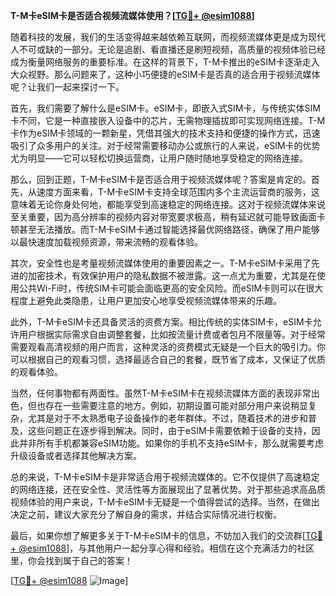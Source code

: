 **T-M卡eSIM卡是否适合视频流媒体使用？[[TG💪+ @esim1088](https://t.me/s/esim1088)]**

随着科技的发展，我们的生活变得越来越依赖互联网，而视频流媒体更是成为现代人不可或缺的一部分。无论是追剧、看直播还是刷短视频，高质量的视频体验已经成为衡量网络服务的重要标准。在这样的背景下，T-M卡推出的eSIM卡逐渐走入大众视野。那么问题来了，这种小巧便捷的eSIM卡是否真的适合用于视频流媒体呢？让我们一起来探讨一下。

首先，我们需要了解什么是eSIM卡。eSIM卡，即嵌入式SIM卡，与传统实体SIM卡不同，它是一种直接嵌入设备中的芯片，无需物理插拔即可实现网络连接。T-M卡作为eSIM卡领域的一颗新星，凭借其强大的技术支持和便捷的操作方式，迅速吸引了众多用户的关注。对于经常需要移动办公或旅行的人来说，eSIM卡的优势尤为明显——它可以轻松切换运营商，让用户随时随地享受稳定的网络连接。

那么，回到正题，T-M卡eSIM卡是否适合用于视频流媒体呢？答案是肯定的。首先，从速度方面来看，T-M卡eSIM卡支持全球范围内多个主流运营商的服务，这意味着无论你身处何地，都能享受到高速稳定的网络连接。这对于视频流媒体来说至关重要，因为高分辨率的视频内容对带宽要求极高，稍有延迟就可能导致画面卡顿甚至无法播放。而T-M卡eSIM卡通过智能选择最优网络路径，确保了用户能够以最快速度加载视频资源，带来流畅的观看体验。

其次，安全性也是考量视频流媒体使用的重要因素之一。T-M卡eSIM卡采用了先进的加密技术，有效保护用户的隐私数据不被泄露。这一点尤为重要，尤其是在使用公共Wi-Fi时，传统SIM卡可能会面临更高的安全风险。而eSIM卡则可以在很大程度上避免此类隐患，让用户更加安心地享受视频流媒体带来的乐趣。

此外，T-M卡eSIM卡还具备灵活的资费方案。相比传统的实体SIM卡，eSIM卡允许用户根据实际需求自由调整套餐，比如按流量计费或者包月不限量等。对于经常需要观看高清视频的用户而言，这种灵活的资费模式无疑是一个巨大的吸引力。你可以根据自己的观看习惯，选择最适合自己的套餐，既节省了成本，又保证了优质的观看体验。

当然，任何事物都有两面性。虽然T-M卡eSIM卡在视频流媒体方面的表现非常出色，但也存在一些需要注意的地方。例如，初期设置可能对部分用户来说稍显复杂，尤其是对于不太熟悉电子设备操作的老年群体。不过，随着技术的进步和普及，这些问题正在逐步得到解决。同时，由于eSIM卡需要依赖于设备的支持，因此并非所有手机都兼容eSIM功能。如果你的手机不支持eSIM卡，那么就需要考虑升级设备或者选择其他解决方案。

总的来说，T-M卡eSIM卡是非常适合用于视频流媒体的。它不仅提供了高速稳定的网络连接，还在安全性、灵活性等方面展现出了显著优势。对于那些追求高品质视频体验的用户来说，T-M卡eSIM卡无疑是一个值得尝试的选择。当然，在做出决定之前，建议大家充分了解自身的需求，并结合实际情况进行权衡。

最后，如果你想了解更多关于T-M卡eSIM卡的信息，不妨加入我们的交流群[[TG💪+ @esim1088](https://t.me/s/esim1088)]，与其他用户一起分享心得和经验。相信在这个充满活力的社区里，你会找到属于自己的答案！

[[TG💪+ @esim1088](https://t.me/s/esim1088) ![Image](https://i.postimg.cc/4NQfJmqS/Snipaste-2025-05-13-00-14-12.png)]